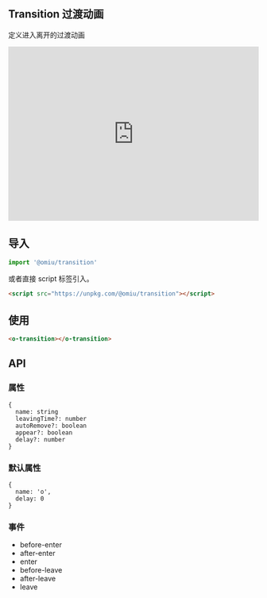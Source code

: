 ## Transition 过渡动画

定义进入离开的过渡动画

<iframe height="351" style="width: 100%;" scrolling="no" title="OMIU Transition" src="https://codepen.io/omijs/embed/JjYyezQ?height=351&theme-id=default&default-tab=html,result" frameborder="no" allowtransparency="true" allowfullscreen="true" loading="lazy">
  See the Pen <a href='https://codepen.io/omijs/pen/JjYyezQ'>OMIU Checkbox</a> by OMI
  (<a href='https://codepen.io/omijs'>@omijs</a>) on <a href='https://codepen.io'>CodePen</a>.
</iframe>

## 导入

```js
import '@omiu/transition'
```

或者直接 script 标签引入。


```html
<script src="https://unpkg.com/@omiu/transition"></script>
```

## 使用

```html
<o-transition></o-transition>
```


## API

### 属性

```tsx
{
  name: string
  leavingTime?: number
  autoRemove?: boolean
  appear?: boolean
  delay?: number
}
```

### 默认属性
```tsx
{
  name: 'o',
  delay: 0
}
```
### 事件
* before-enter
* after-enter
* enter
* before-leave
* after-leave
* leave
